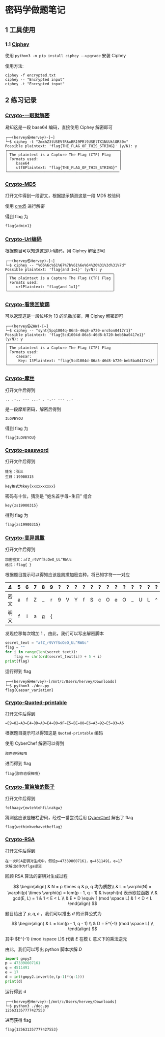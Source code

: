 # 密码学做题笔记

## 1 工具使用

### 1.1  [Ciphey](https://github.com/Ciphey/Ciphey)

使用 `python3 -m pip install ciphey --upgrade` 安装 Ciphey

使用方法:

```shell
ciphey -f encrypted.txt
ciphey -- "Encrypted input"
ciphey -t "Encrypted input"
```

## 2 练习记录

### [Crypto-一眼就解密](https://buuoj.cn/challenges#%E4%B8%80%E7%9C%BC%E5%B0%B1%E8%A7%A3%E5%AF%86)

易知这是一段 base64 编码，直接使用 Ciphey 解密即可

```shell
┌──(hervey㉿Hervey)-[~]
└─$ ciphey -t "ZmxhZ3tUSEVfRkxBR19PRl9USElTX1NUUklOR30="
Possible plaintext: 'flag{THE_FLAG_OF_THIS_STRING}' (y/N): y
╭───────────────────────────────────────────────────╮
│ The plaintext is a Capture The Flag (CTF) Flag    │
│ Formats used:                                     │
│    base64                                         │
│    utf8Plaintext: "flag{THE_FLAG_OF_THIS_STRING}" │
╰───────────────────────────────────────────────────
```

### [Crypto-MD5](https://buuoj.cn/challenges#MD5)

打开文件得到一段密文，根据提示猜测这是一段 MD5 校验码

使用 [cmd5](https://www.cmd5.org/) 进行解密

得到 flag 为

```plain
flag{admin1}
```

### [Crypto-Url编码](https://buuoj.cn/challenges#Url%E7%BC%96%E7%A0%81)

根据题目可以知道这是Url编码，用 Ciphey 解密即可

```shell
┌──(hervey㉿Hervey)-[~]
└─$ ciphey -- "%66%6c%61%67%7b%61%6e%64%20%31%3d%31%7d"
Possible plaintext: 'flag{and 1=1}' (y/N): y
╭────────────────────────────────────────────────╮
│ The plaintext is a Capture The Flag (CTF) Flag │
│ Formats used:                                  │
│    urlPlaintext: "flag{and 1=1}"               │
╰────────────────────────────────────────────────╯
```

### [Crypto-看我回旋踢](https://buuoj.cn/challenges#%E7%9C%8B%E6%88%91%E5%9B%9E%E6%97%8B%E8%B8%A2)

可以返现这是一段位移为 13 的凯撒加密，用 Ciphey 解密即可

```shell
┌──(hervey㉿ZHW)-[~]
└─$ ciphey -- "synt{5pq1004q-86n5-46q8-o720-oro5on0417r1}"
Possible plaintext: 'flag{5cd1004d-86a5-46d8-b720-beb5ba0417e1}' (y/N): y
╭────────────────────────────────────────────────────────────────────╮
│ The plaintext is a Capture The Flag (CTF) Flag                     │
│ Formats used:                                                      │
│    caesar:                                                         │
│     Key: 13Plaintext: "flag{5cd1004d-86a5-46d8-b720-beb5ba0417e1}" │
╰────────────────────────────────────────────────────────────────────╯
```

### [Crypto-摩丝](https://buuoj.cn/challenges#%E6%91%A9%E4%B8%9D)

打开文件后得到

```plain
.. .-.. --- ...- . -.-- --- ..-
```

是一段摩斯密码，解密后得到

```plain
ILOVEYOU
```

得到 flag 为

```plain
flag{ILOVEYOU}
```

### [Crypto-password](https://buuoj.cn/challenges#password)

打开文件后得到

```plain
姓名：张三 
生日：19900315

key格式为key{xxxxxxxxxx}
```

密码有十位，猜测是 "姓名首字母+生日" 组合

```plain
key{zs19900315}
```

得到 flag 为

```plain
flag{zs19900315}
```

### [Crypto-变异凯撒](https://buuoj.cn/challenges#%E5%8F%98%E5%BC%82%E5%87%AF%E6%92%92)

打开文件后得到

```plain
加密密文：afZ_r9VYfScOeO_UL^RWUc
格式：flag{ }
```

根据题目提示可以得知应该是凯撒加密变种，将已知字符一一对应

|$\Delta$|5|6|7|8|9|?|?|?|?|?|?|?|?|?|?|?|?|?|?|?|?|26|
|:-:|:-:|:-:|:-:|:-:|:-:|:-:|:-:|:-:|:-:|:-:|:-:|:-:|:-:|:-:|:-:|:-:|:-:|:-:|:-:|:-:|:-:|:-:|
|密文|a|f|Z|_|r|9|V|Y|f|S|c|O|e|O|_|U|L|^|R|W|U|c|
|明文|f|l|a|g|{| | | | | | | | | | | | | | | | |}|

发现位移每次增加 1 ，由此，我们可以写出解密脚本

```python
secret_text = "afZ_r9VYfScOeO_UL^RWUc"
flag = ""
for i in range(len(secret_text)):
    flag += chr(ord(secret_text[i]) + 5 + i)
print(flag)
```

运行得到 flag

```shell
┌──(hervey㉿Hervey)-[/mnt/c/Users/hervey/Downloads]
└─$ python3 ./dec.py
flag{Caesar_variation}
```

### [Crypto-Quoted-printable](https://buuoj.cn/challenges#Quoted-printable)

打开文件后得到

```plain
=E9=82=A3=E4=BD=A0=E4=B9=9F=E5=BE=88=E6=A3=92=E5=93=A6
```

根据题目提示可以得知这是 `Quoted-printable` 编码

使用 CyberChef 解密可以得到

```plain
那你也很棒哦
```

进而得到 flag

```plain
flag{那你也很棒哦}
```

### [Crypto-篱笆墙的影子](https://buuoj.cn/challenges#%E7%AF%B1%E7%AC%86%E5%A2%99%E7%9A%84%E5%BD%B1%E5%AD%90)

打开文件后得到

```plain
felhaagv{ewtehtehfilnakgw}
```

猜测这应该是栅栏密码，经过一番尝试后用 [CyberChef](https://gchq.github.io/CyberChef/#recipe=Rail_Fence_Cipher_Encode(2,0)&input=ZmVsaGFhZ3Z7ZXd0ZWh0ZWhmaWxuYWtnd30) 解出了 flag

```plain
flag{wethinkwehavetheflag}
```

### [Crypto-RSA](https://buuoj.cn/challenges#RSA)

打开文件后得到

```plain
在一次RSA密钥对生成中，假设p=473398607161，q=4511491，e=17
求解出d作为flga提交
```

回顾 RSA 算法的密钥对生成过程

$$
\begin{align}
& N = p \times q & p, q 均为质数\\
& L = \varphi(N) = \varphi(p) \times \varphi(q) = lcm(p - 1, q - 1) & \varphi(n) 表示欧拉函数 \\
& gcd(E, L) = 1  &  1 < E < L \\
& E * D \equiv 1 (mod \space L) & 1 < D < L
\end{align}
$$

题目给出了 $p, q, e$ ，我们可以推出 $d$ 的计算公式为

$$
\begin{align}
& L = lcm(p - 1, q - 1) \\
& D = E^{-1} (mod \space L) \\
\end{align}
$$

其中 $E^{-1} (mod \space L)$ 代表 $E$ 在模 $L$ 意义下的乘法逆元

由此，我们可以写出 python 脚本求解 $D$

```python
import gmpy2
p = 473398607161
q = 4511491
e = 17
d = int(gmpy2.invert(e,(p-1)*(q-1)))
print(d)
```

运行得到 d

```shell
┌──(hervey㉿Hervey)-[/mnt/c/Users/hervey/Downloads]
└─$ python3 ./dec.py
125631357777427553
```

进而获得 flag

```plain
flag{125631357777427553}
```
